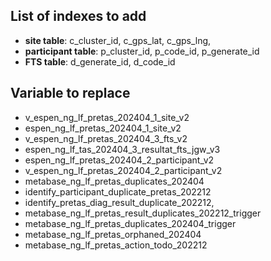 ## List of indexes to add

- **site table**: c_cluster_id, c_gps_lat, c_gps_lng,
- **participant table**: p_cluster_id, p_code_id, p_generate_id
- **FTS table**: d_generate_id, d_code_id

## Variable to replace

- v_espen_ng_lf_pretas_202404_1_site_v2
- espen_ng_lf_pretas_202404_1_site_v2
- v_espen_ng_lf_pretas_202404_3_fts_v2
- espen_ng_lf_tas_202404_3_resultat_fts_jgw_v3
- espen_ng_lf_pretas_202404_2_participant_v2
- v_espen_ng_lf_pretas_202404_2_participant_v2
- metabase_ng_lf_pretas_duplicates_202404
- identify_participant_duplicate_pretas_202212
- identify_pretas_diag_result_duplicate_202212,
- metabase_ng_lf_pretas_result_duplicates_202212_trigger
- metabase_ng_lf_pretas_duplicates_202404_trigger
- metabase_ng_lf_pretas_orphaned_202404
- metabase_ng_lf_pretas_action_todo_202212
